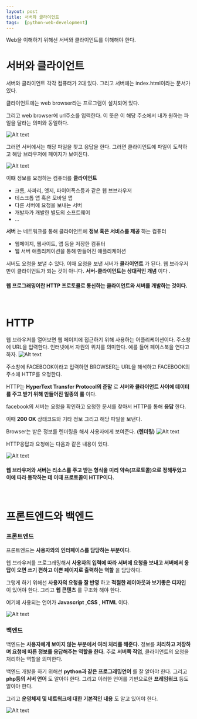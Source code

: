 ```yaml
---
layout: post
title: 서버와 클라이언트
tags:  [python-web-development]
---
```


Web을 이해하기 위해선 서버와 클라이언트를 이해해야 한다.

# 서버와 클라이언트

서버와 클라이언트 각각 컴퓨터가 2대 있다. 그리고 서버에는 index.html이라는 문서가 있다.

클라이언트에는 web browser라는 프로그램이 설치되어 있다.

그리고 web browser에 url주소를 입력한다. 이 뜻은 이 해당 주소에서 내가 원하는 파일을 달라는 의미와 동일하다.

![Alt text](/public/post/2020_02_04_python_web_server_client/pic1.PNG)

그러면 서버에서는 해당 파일을 찾고 응답을 한다. 그러면 클라이언트에 파일이 도착하고 해당 브라우저에 페이지가 보여진다.

![Alt text](/public/post/2020_02_04_python_web_server_client/pic2.PNG)

이떄 정보를 요청하는 컴퓨터를 **클라이언트**
- 크롬, 사파리, 엣지, 파이어폭스등과 같은 웹 브브라우저
- 데스크톱 앱 혹은 모바일 앱
- 다른 서버에 요청을 보내는 서버
- 개발자가 개발한 별도의 소프트웨어
- ...

**서버** 는 네트워크를 통해 클라이언트에 **정보 혹은 서비스를 제공** 하는 컴퓨터
- 웹페이지, 웹사이트, 앱 등을 저장한 컴퓨터
- 웹 서버 애플리케이션을 통해 만들어진 애플리케이션


서버도 요청을 보낼 수 있다. 이때 요청을 보낸 서버가 **클라이언트** 가 된다.
웹 브라우저만이 클라이언트가 되는 것이 아니다.
**서버-클라이언트는 상대적인 개념** 이다 .


#### 웹 프로그래밍이란 HTTP 프로토콜로 통신하는 클라이언트와 서버를 개발하는 것이다.

&nbsp;
&nbsp;
&nbsp;

# HTTP
웹 브라우저를 열어보면 웹 페이지에 접근하기 위해 사용하는 어플리케이션이다.  주소창에 URL을 입력한다. 인터넷에서 자원의 위치를 의미한다. 예를 들어 페이스북을 연다고 하자.
![Alt text](/public/post/2020_02_04_python_web_server_client/pic3.PNG)

주소창에 FACEBOOK이라고 입력하면 BROWSER는 URL을 해석하고 FACEBOOK의 주소에 HTTP를 요청한다.

HTTP는 **HyperText Transfer Protocol의 준말** 로 **서버와 클라이언트 사이에 데이터를 주고 받기 위해 만들어진 일종의 룰** 이다.

facebook의 서버는 요청을 확인하고 요청한 문서를 찾아서 HTTP를 통해 **응답** 한다.

이때 **200 OK** 상태코드와 기타 정보 그리고 해당 파일을 보낸다.

Browser는 받은 정보를 렌더링을 해서 사용자에게 보여준다. **(렌더링)**
![Alt text](/public/post/2020_02_04_python_web_server_client/pic4.PNG)

HTTP응답과 요청에는 다음과 같은 내용이 있다.

![Alt text](/public/post/2020_02_04_python_web_server_client/pic5.PNG)

#### 웹 브라우저와 서버는 리소스를 주고 받는 형식을 미리 약속(프로토콜)으로 정해두었고 이에 따라 동작하는 데 이때 프로토콜이 HTTP이다.

&nbsp;
&nbsp;
&nbsp;

# 프론트엔드와 백엔드

### 프론트엔드
프론트엔드는 **사용자와의 인터페이스를 담당하는 부분이다**.

웹 브라우저를 프로그래밍해서 **사용자의 입력에 따라 서버에 요청을 보내고 서버에서 응답이 오면 쓰기 편하고 이쁜 페이지로 출력하는 역할** 을 담당하다.

그렇게 하기 위해선 **사용자의 요청을 잘 반영** 하고 **적절한 레이아웃과 보기좋은 디자인** 이 있어야 한다. 그리고 **웹 콘텐츠** 를 구조화 해야 한다.

여기에 사용되는 언어가 **Javascript** ,**CSS** , **HTML** 이다.

![Alt text](/public/post/2020_02_04_python_web_server_client/pic6.PNG)

### 백엔드
백엔드는 **사용자에게 보이지 않는 부분에서 여러 처리를 해준다.**
정보를 **처리하고 저장하며 요청에 따른 정보를 응답해주는 역할을 한다.**
주로 **서버쪽 작업**, 클라이언트의 요청을 처리하는 역할을 의미한다.

백엔드 개발을 하기 위해선 **python과 같은 프로그래밍언어** 를 잘 알아야 한다.
그리고 **php등의 서버 언어** 도 알아야 한다.  그리고 이러한 언어를 기반으로한 **프레임워크** 등도 알아야 한다.

그리고 **운영체제 및 네트워크에 대한 기본적인 내용** 도 알고 있어야 한다.


![Alt text](/public/post/2020_02_04_python_web_server_client/pic7.PNG)
